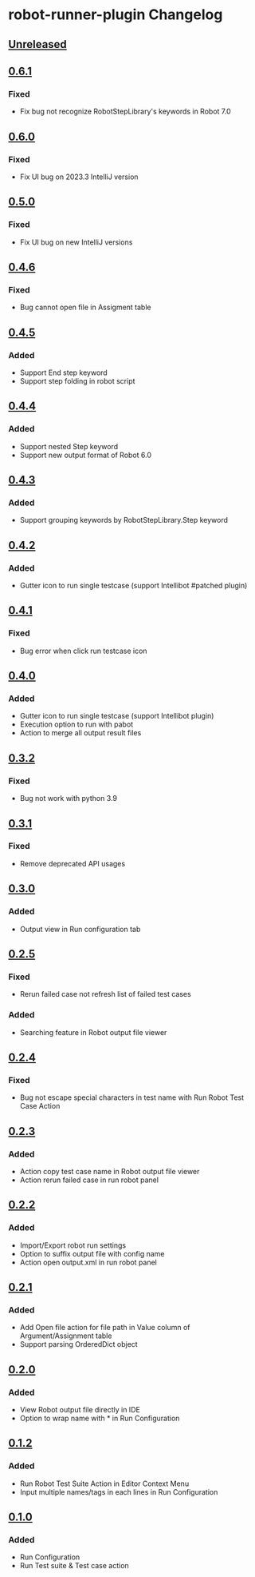 <!-- Keep a Changelog guide -> https://keepachangelog.com -->

# robot-runner-plugin Changelog

## [Unreleased]

## [0.6.1]

### Fixed

- Fix bug not recognize RobotStepLibrary's keywords in Robot 7.0

## [0.6.0]

### Fixed

- Fix UI bug on 2023.3 IntelliJ version

## [0.5.0]

### Fixed

- Fix UI bug on new IntelliJ versions

## [0.4.6]

### Fixed

- Bug cannot open file in Assigment table

## [0.4.5]

### Added

- Support End step keyword
- Support step folding in robot script

## [0.4.4]

### Added

- Support nested Step keyword
- Support new output format of Robot 6.0

## [0.4.3]

### Added

- Support grouping keywords by RobotStepLibrary.Step keyword

## [0.4.2]

### Added

- Gutter icon to run single testcase (support Intellibot #patched plugin)

## [0.4.1]

### Fixed

- Bug error when click run testcase icon

## [0.4.0]

### Added

- Gutter icon to run single testcase (support Intellibot plugin)
- Execution option to run with pabot
- Action to merge all output result files

## [0.3.2]

### Fixed

- Bug not work with python 3.9

## [0.3.1]

### Fixed

- Remove deprecated API usages

## [0.3.0]

### Added

- Output view in Run configuration tab

## [0.2.5]

### Fixed

- Rerun failed case not refresh list of failed test cases

### Added

- Searching feature in Robot output file viewer

## [0.2.4]

### Fixed

- Bug not escape special characters in test name with Run Robot Test Case Action

## [0.2.3]

### Added

- Action copy test case name in Robot output file viewer
- Action rerun failed case in run robot panel

## [0.2.2]

### Added

- Import/Export robot run settings
- Option to suffix output file with config name
- Action open output.xml in run robot panel

## [0.2.1]

### Added

- Add Open file action for file path in Value column of Argument/Assignment table
- Support parsing OrderedDict object

## [0.2.0]

### Added

- View Robot output file directly in IDE
- Option to wrap name with * in Run Configuration

## [0.1.2]

### Added

- Run Robot Test Suite Action in Editor Context Menu
- Input multiple names/tags in each lines in Run Configuration

## [0.1.0]

### Added

- Run Configuration
- Run Test suite & Test case action

[Unreleased]: https://github.com/rey5137/robot-runner-plugin/compare/v0.6.1...HEAD
[0.6.1]: https://github.com/rey5137/robot-runner-plugin/compare/v0.6.0...v0.6.1
[0.6.0]: https://github.com/rey5137/robot-runner-plugin/compare/v0.5.0...v0.6.0
[0.5.0]: https://github.com/rey5137/robot-runner-plugin/compare/v0.4.6...v0.5.0
[0.4.6]: https://github.com/rey5137/robot-runner-plugin/compare/v0.4.5...v0.4.6
[0.4.5]: https://github.com/rey5137/robot-runner-plugin/compare/v0.4.4...v0.4.5
[0.4.4]: https://github.com/rey5137/robot-runner-plugin/compare/v0.4.3...v0.4.4
[0.4.3]: https://github.com/rey5137/robot-runner-plugin/compare/v0.4.2...v0.4.3
[0.4.2]: https://github.com/rey5137/robot-runner-plugin/compare/v0.4.1...v0.4.2
[0.4.1]: https://github.com/rey5137/robot-runner-plugin/compare/v0.4.0...v0.4.1
[0.4.0]: https://github.com/rey5137/robot-runner-plugin/compare/v0.3.2...v0.4.0
[0.3.2]: https://github.com/rey5137/robot-runner-plugin/compare/v0.3.1...v0.3.2
[0.3.1]: https://github.com/rey5137/robot-runner-plugin/compare/v0.3.0...v0.3.1
[0.3.0]: https://github.com/rey5137/robot-runner-plugin/compare/v0.2.5...v0.3.0
[0.2.5]: https://github.com/rey5137/robot-runner-plugin/compare/v0.2.4...v0.2.5
[0.2.4]: https://github.com/rey5137/robot-runner-plugin/compare/v0.2.3...v0.2.4
[0.2.3]: https://github.com/rey5137/robot-runner-plugin/compare/v0.2.2...v0.2.3
[0.2.2]: https://github.com/rey5137/robot-runner-plugin/compare/v0.2.1...v0.2.2
[0.2.1]: https://github.com/rey5137/robot-runner-plugin/compare/v0.2.0...v0.2.1
[0.2.0]: https://github.com/rey5137/robot-runner-plugin/compare/v0.1.2...v0.2.0
[0.1.2]: https://github.com/rey5137/robot-runner-plugin/compare/v0.1.0...v0.1.2
[0.1.0]: https://github.com/rey5137/robot-runner-plugin/commits/v0.1.0
